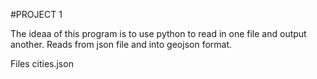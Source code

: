 #PROJECT 1

The ideaa of this program is to use python to read in one file and output another.
Reads from json file and into geojson format. 

Files
cities.json
